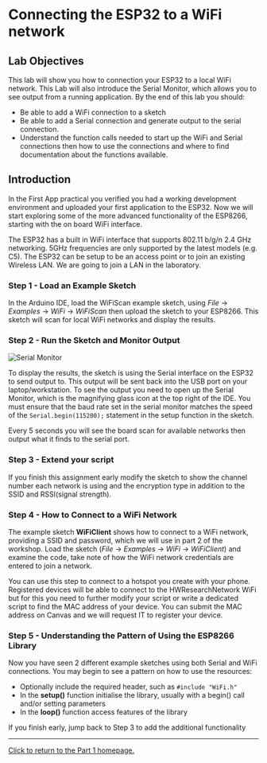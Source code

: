 # Connecting the ESP32 to a WiFi network

## Lab Objectives

This lab will show you how to connection your ESP32 to a local WiFi network. This Lab will also introduce the Serial Monitor, which allows you to see output from a running application. By the end of this lab you should:

- Be able to add a WiFi connection to a sketch
- Be able to add a Serial connection and generate output to the serial connection.
- Understand the function calls needed to start up the WiFi and Serial connections then how to use the connections and where to find documentation about the functions available.

## Introduction

In the First App practical you verified you had a working development environment and uploaded your first application to the ESP32. Now we will start exploring some of the more advanced functionality of the ESP8266, starting with the on board WiFi interface.

The ESP32 has a built in WiFi interface that supports 802.11 b/g/n 2.4 GHz networking. 5GHz frequencies are only supported by the latest models (e.g. C5). The ESP32 can be setup to be an access point or to join an existing Wireless LAN. We are going to join a LAN in the laboratory.

### Step 1 - Load an Example Sketch

In the Arduino IDE, load the WiFiScan example sketch, using *File* -> *Examples* -> *WiFi* -> *WiFiScan* then upload the sketch to your ESP8266. This sketch will scan for local WiFi networks and display the results.

### Step 2 - Run the Sketch and Monitor Output

![Serial Monitor](../images/SerialMonitor.png)

To display the results, the sketch is using the Serial interface on the ESP32 to send output to. This output will be sent back into the USB port on your laptop/workstation. To see the output you need to open up the Serial Monitor, which is the magnifying glass icon at the top right of the IDE. You must ensure that the baud rate set in the serial monitor matches the speed of the `Serial.begin(115200);` statement in the setup function in the sketch.

Every 5 seconds you will see the board scan for available networks then output what it finds to the serial port.

### Step 3 - Extend your script

If you finish this assignment early modify the sketch to show the channel number each network is using and the encryption type in addition to the SSID and RSSI(signal strength).

### Step 4 - How to Connect to a WiFi Network

The example sketch **WiFiClient** shows how to connect to a WiFi network, providing a SSID and password, which we will use in part 2 of the workshop. Load the sketch (*File* -> *Examples* -> *WiFi* -> *WiFiClient*) and examine the code, take note of how the WiFi network credentials are entered to join a network.

You can use this step to connect to a hotspot you create with your phone. 
Registered devices will be able to connect to the HWResearchNetwork WiFi but for this you need to further modify your script or write a dedicated script to find the MAC address of your device. You can submit the MAC address on Canvas and we will request IT to register your device.

### Step 5 - Understanding the Pattern of Using the ESP8266 Library

Now you have seen 2 different example sketches using both Serial and WiFi connections. You may begin to see a pattern on how to use the resources:

- Optionally include the required header, such as `#include "WiFi.h"`
- In the **setup()** function initialise the library, usually with a begin() call and/or setting parameters
- In the **loop()** function access features of the library

If you finish early, jump back to Step 3 to add the additional functionality

---

[Click to return to the Part 1 homepage.](https://care-group.github.io/ESP32-IoT-Workshop/docs/part1/)
